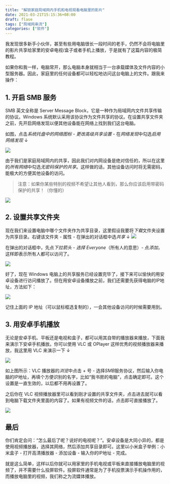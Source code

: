 ```yaml
---
title: "解锁家庭局域网内手机和电视观看电脑里的影片"
date: 2021-03-21T15:15:36+08:00
draft: flase
tags: ["局域网串流"]
categories: ["软件"]
---
```


我发现很多新手小伙伴，甚至有些用电脑很长一段时间的老手，仍然不会将电脑里的影片共享给家里的安卓电视/盒子或者手机上播放，于是就有了这篇内容的极简教程。

如果你和我一样，电脑常开，那么电脑本身就相当于一台承载媒体及文件内容的小型服务器。因此，家庭里的任何设备都可以轻松地访问这台电脑上的文件。跟我来操作：

## 1. 开启 SMB 服务

SMB 英文全称是 Server Message Block，它是一种作为局域网内文件共享传输的协议。Windows 系统默认采用该协议作为文件共享的协议。在设置共享文件夹之前，先开启网络发现以便其他设备能在网络上找到我们这台电脑。

如图，点击*系统托盘中的网络图标* - *更改高级共享设置* - 在*网络发现*中勾选*启用网络发现* ↓

![](https://z3.ax1x.com/2021/03/21/65ppc9.png)

由于我们是家庭局域网内的共享，因此我们对内网设备是绝对信任的，所以在这里的*所有网络*中勾选*无密码保护的共享*。这样做的话，其他设备访问时将无需密码，能极大的方便其他设备的访问。

> 注意：如果你某些特别的视频不希望让其他人看到，那么你应该启用带密码保护的共享！（你懂的）

![](https://z3.ax1x.com/2021/03/21/65SvhF.png)

## 2. 设置共享文件夹

现在我们来设置电脑中哪个文件夹作为共享目录，这里假设我要将*下载*文件夹设置为共享目录。右键该文件夹 - 属性 - 在弹出的对话框中选*共享* ↓
![](https://z3.ax1x.com/2021/03/21/65Szp4.png)

在弹出的对话框中，先点*下拉箭头* - *选择 Everyone*（所有人的意思）- 点*添加*，这样即表示所有人都可以访问了。

![](https://z3.ax1x.com/2021/03/21/65SjtU.png)

好了，现在 Windows 电脑上的共享服务已经设置完毕了，接下来可以愉快的用安卓设备进行访问播放了。但在用安卓设备播放之前，我们还需要先获得电脑的IP地址，方法如下：

![](https://z3.ax1x.com/2021/03/21/65pS1J.png)

记住上面的 IP 地址（可以鼠标框选复制的），一会其他设备访问的时候需要用到。

## 3. 用安卓手机播放

无论是安卓手机、平板还是电视和盒子，都可以用其自带的播放器来播放，下面我来演示下安卓手机播放。你可以使用 VLC 或 OPlayer 这样优秀的视频播放器来播放，我这里用 VLC 来演示一下 ↓

![](https://z3.ax1x.com/2021/03/21/65p9XR.png)

如上图所示：VLC 播放器的*浏览*中点击 *+* 号 - 选择*SMB*服务协议，然后输入你电脑的IP地址，再填个方便识别的名字，比如“我书房的电脑”，点击确定即可。这个设置是一直生效的，以后都不用再设置了。

之后你在 VLC 视频播放器里可以看到刚才设置的共享文件夹，点击进去就可以看到电脑下载文件夹里面的内容了。如果有视频文件的话，点击即可直接播放了。

![](https://pic.baixiongz.com/uploads/2021/03/21/5ae8d9b856cc2.gif)

## 最后

你们肯定会问：“怎么最后了呢？说好的电视呢？”。安卓设备是大同小异的，都是使用视频播放器，选择其网络，然后添加共享目录即可。这里以小米盒子举例：小米盒子 - 打开高清播放器 - 添加设备 - 输入你的IP地址 - 完成。

就是这么简单，这样以后你就可以用家里的手机电视或平板来直接播放电脑里的视频了，并不需要什么投屏软件。投屏软件通常是为了手机投票演示手机操作用的，而播放电脑里的视频，我们称之为流媒体播放。
